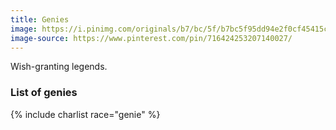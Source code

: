 ```yaml
---
title: Genies
image: https://i.pinimg.com/originals/b7/bc/5f/b7bc5f95dd94e2f0cf45415cb8d8af06.jpg
image-source: https://www.pinterest.com/pin/716424253207140027/
---
```


Wish-granting legends.

### List of genies

{% include charlist race="genie" %}
